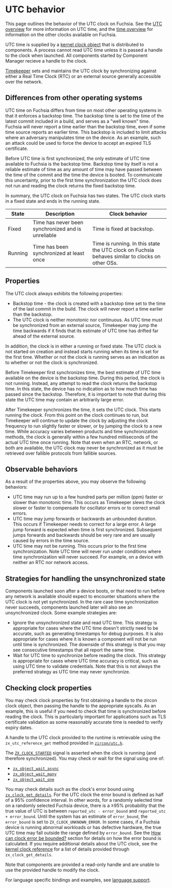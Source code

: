 # UTC behavior

This page outlines the behavior of the UTC clock on Fuchsia. See the
[UTC overview](overview.md) for more information on UTC time, and the
[time overview](/docs/concepts/kernel/time/overview.md) for information on the other
clocks available on Fuchsia.

UTC time is supplied by a
[kernel clock object](/docs/reference/kernel_objects/clock.md) that is
distributed to components. A process cannot read UTC time unless it is passed a
handle to the clock when launched. All components started by Component Manager
recieve a handle to the clock.

[Timekeeper](/src/sys/time/timekeeper) sets and maintains the UTC clock by
synchronizing against either a Real Time Clock (RTC) or an external source
generally accessible over the network.

## Differences from other operating systems

UTC time on Fuchsia differs from time on most other operating systems in that
it enforces a backstop time. The backstop time is set to the time of the latest
commit included in a build, and serves as a "well known" time. Fuchsia will
never report a time earlier than the backstop time, even if some time source
reports an earlier time. This backstop is included to limit attacks where an
adversary manipulates time on the device. As an example, such an attack could
be used to force the device to accept an expired TLS certificate.

Before UTC time is first synchronized, the only estimate of UTC time available
to Fuchsia is the backstop time. Backstop time by itself is not a reliable
estimate of time as any amount of time may have passed between the time of the
commit and the time the device is booted. To communicate this uncertainty,
prior to the first time synchronization the UTC clock does not run and reading
the clock returns the fixed backstop time.

In summary, the UTC clock on Fuchsia has two states. The UTC clock starts in
a fixed state and ends in the running state.

State         | Description | Clock behavior
--------------|-------------|---------------
Fixed | Time has never been synchronized and is unreliable | Time is fixed at backstop.
Running | Time has been synchronized at least once | Time is running. In this state the UTC clock on Fuchsia behaves similar to clocks on other OSs.

## Properties

The UTC clock always exhibits the following properties:

* Backstop time - the clock is created with a backstop time set to the time of
the last commit in the build. The clock will never report a time earlier than
the backstop.
* The UTC clock is neither monotonic nor continuous. As UTC time must be
synchronized from an external source, Timekeeper may jump the time backwards if
it finds that its estimate of UTC time has drifted far ahead of the external
source.

In addition, the clock is in either a running or fixed state. The UTC
clock is not started on creation and instead starts running when its time is
set for the first time. Whether or not the clock is running serves as an
indication as to whether or not the clock is synchronized.

Before Timekeeper first synchronizes time, the best estimate of UTC time
available on the device is the backstop time. During this period, the clock is
not running. Instead, any attempt to read the clock returns the backstop time.
In this state, the device has no indication as to how much time has passed
since the backstop. Therefore, it is important to note that during this state
the UTC time may contain an arbitrarily large error.

After Timekeeper synchronizes the time, it sets the UTC clock. This starts
running the clock. From this point on the clock continues to run, but
Timekeeper will continue to update the clock by adjusting the clock frequency
to run slightly faster or slower, or by jumping the clock to a new time.
While accuracy varies between products and time synchronization methods,
the clock is generally within a few hundred milliseconds of the actual UTC time
once running. Note that even when an RTC, network, or both are available, the
UTC clock may never be synchronized as it must be retrieved over fallible
protocols from fallible sources.

## Observable behaviors

As a result of the properties above, you may observe the following behaviors:

* UTC time may run up to a few hundred parts per million (ppm) faster or slower
than monotonic time. This occurs as Timekeeper slews the clock slower or faster
to compensate for oscillator errors or to correct small errors.
* UTC time may jump forwards or backwards an unbounded duration. This occurs if
Timekeeper needs to correct for a large error. A large jump forward is expected
when time is first synchronized. Subsequent jumps forwards and backwards should
be very rare and are usually caused by errors in the time source.
* UTC time may not be running. This occurs prior to the first time
synchronization. Note UTC time will never run under conditions where time
synchronization will never succeed. For example, on a device with neither an
RTC nor network access.

## Strategies for handling the unsynchronized state

Components launched soon after a device boots, or that need to run before any
network is available should expect to encounter situations where the UTC clock
is not yet synchronized. In the rare case time synchronization never succeeds,
components launched later will also see an unsynchronized clock. Some example
strategies are:

* Ignore the unsynchronized state and read UTC time.
This strategy is appropriate for cases where the UTC time doesn't strictly
need to be accurate, such as generating timestamps for debug purposes. It is
also appropriate for cases where it is known a component will not be run until
time is synchronized. The downside of this strategy is that you may see
consecutive timestamps that all report the same time.
* Wait for UTC time to synchronize before reading the clock.
This strategy is appropriate for cases where UTC time accuracy is critical,
such as using UTC time to validate credentials. Note that this is not always
the preferred strategy as UTC time may never synchronize.

## Checking clock properties

You may check clock properties by first obtaining a handle to the zircon clock
object, then passing the handle to the appropriate syscalls. As an example,
this is useful if you need to check that time is synchronized before reading
the clock. This is particularly important for applications such as TLS
certificate validation as some reasonably accurate time is needed to verify
expiry dates.

A handle to the UTC clock provided to the runtime is retrievable using
the `zx_utc_reference_get` method provided in
[`zircon/utc.h`](/zircon/third_party/ulib/musl/include/zircon/utc.h).

The [`ZX_CLOCK_STARTED`](/docs/reference/kernel_objects/clock.md#starting-a-clock)
signal is asserted when the clock is running (and therefore synchronized).
You may check or wait for the signal using one of:

* [`zx_object_wait_async`](/docs/reference/syscalls/object_wait_async.md)
* [`zx_object_wait_many`](/docs/reference/syscalls/object_wait_many.md)
* [`zx_object_wait_one`](/docs/reference/syscalls/object_wait_one.md)

You may check details such as the clock's error bound using
[`zx_clock_get_details`](/docs/reference/syscalls/clock_get_details.md).
For the UTC clock the error bound is defined as half of a 95% confidence
interval. In other words, for a randomly selected time on a randomly selected
Fuchsia device, there is a ≥95% probability that the true value of UTC is
between `reported_utc - error_bound` and `reported_utc + error_bound`. Until
the system has an estimate of `error_bound`, the `error_bound` is set to
`ZX_CLOCK_UNKNOWN_ERROR`. In some cases, if a Fuchsia device is running
abnormal workloads or has defective hardware, the true UTC time may fall
outside the range defined by `error_bound`. See the
[How can clock error be bounded?](algorithms.md#error_bound) section for
details on how the error bound is calculated. If you require additional details
about the UTC clock, see the
[kernel clock reference](/docs/reference/kernel_objects/clock.md)
for a list of details provided through `zx_clock_get_details`.

Note that components are provided a read-only handle and are unable to use the
provided handle to modify the clock.

For language specific bindings and examples, see
[language support](/docs/concepts/kernel/time/language_support.md).
